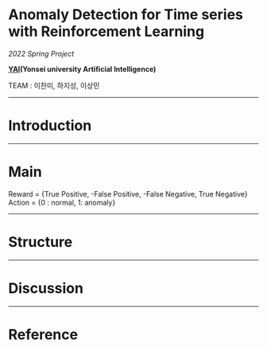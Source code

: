 # Anomaly Detection for Time series with Reinforcement Learning
*2022 Spring Project*    

**[YAI]("https://yai-yonsei.tistory.com")(Yonsei university Artificial Intelligence)**  

TEAM : 이찬미, 하지성, 이상민

---
# Introduction


---
# Main
Reward = {True Positive, -False Positive, -False Negative, True Negative}
Action = {0 : normal, 1: anomaly}

---
# Structure


---
# Discussion

---
# Reference

